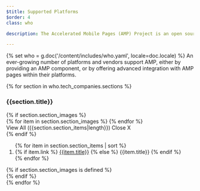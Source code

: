 ```yaml
---
$title: Supported Platforms
$order: 4
class: who

description: The Accelerated Mobile Pages (AMP) Project is an open source initiative that makes it easy for publishers to create mobile-friendly content once and have it load instantly everywhere. – Accelerated Mobile Pages Project

---
```

{% set who = g.doc('/content/includes/who.yaml', locale=doc.locale) %}
An ever-growing number of platforms and vendors support AMP, either by providing an AMP component, or by offering advanced integration with AMP pages within their platforms.

<div>
  <amp-accordion>
  {% for section in who.tech_companies.sections %}
    <section {% if loop.index == 1 %}expanded{% endif %}>
      <div id="{{section.title|slug}}" class="accordion-header">
        <span class="accordion-toggle"></span>
        <h3>{{section.title}}</h3>
      </div>
      <div class="accordion-content">
      {% if section.section_images %}
        <div class="card-container logos">
        {% for item in section.section_images %}
          <a href="{{item.link}}" class="card logo">
            <amp-img width="600"
                height="310"
                layout="responsive"
                src="{{item.img}}"></amp-img>
          </a>
        {% endfor %}
        </div>
        <amp-accordion class="nested">
          <section>
            <div class="accordion-header">
              <a class="open underlined">View All ({{section.section_items|length}})</a>
              <a class="close underlined">Close X</a>
            </div>
            <section class="accordion-content">
      {% endif %}
              <ol class="item-container">
              {% for item in section.section_items | sort %}
                <li class="item">
                  {% if item.link %}
                    <a href="{{item.link}}">{{item.title}}</a>
                  {% else %}
                    {{item.title}}
                  {% endif %}
                </li>
              {% endfor %}
              </ol>
      {% if section.section_images is defined %}
            </section>
          </section>
        </amp-accordion>
      {% endif %}
      </div>
    </section>
  {% endfor %}
  </amp-accordion>
</div>
